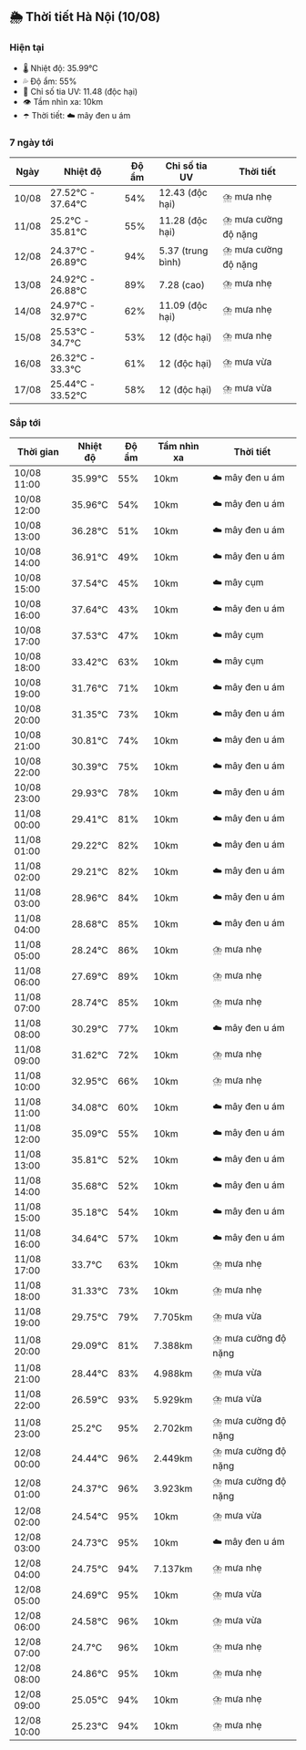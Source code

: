 ## 🌦️ Thời tiết Hà Nội (10/08)

### Hiện tại

- 🌡️ Nhiệt độ: 35.99℃
- 💦 Độ ẩm: 55%
- 🌟 Chỉ số tia UV: 11.48 (độc hại)
- 👁️ Tầm nhìn xa: 10km
- ☂️ Thời tiết: ☁️ mây đen u ám

### 7 ngày tới

| Ngày | Nhiệt độ | Độ ẩm | Chỉ số tia UV | Thời tiết |
| --- | --- | --- | --- | --- |
| 10/08 | 27.52℃ - 37.64℃ | 54% | 12.43 (độc hại) | ⛈️ mưa nhẹ |
| 11/08 | 25.2℃ - 35.81℃ | 55% | 11.28 (độc hại) | ⛈️ mưa cường độ nặng |
| 12/08 | 24.37℃ - 26.89℃ | 94% | 5.37 (trung bình) | ⛈️ mưa cường độ nặng |
| 13/08 | 24.92℃ - 26.88℃ | 89% | 7.28 (cao) | ⛈️ mưa nhẹ |
| 14/08 | 24.97℃ - 32.97℃ | 62% | 11.09 (độc hại) | ⛈️ mưa nhẹ |
| 15/08 | 25.53℃ - 34.7℃ | 53% | 12 (độc hại) | ⛈️ mưa nhẹ |
| 16/08 | 26.32℃ - 33.3℃ | 61% | 12 (độc hại) | ⛈️ mưa vừa |
| 17/08 | 25.44℃ - 33.52℃ | 58% | 12 (độc hại) | ⛈️ mưa vừa |

### Sắp tới

| Thời gian | Nhiệt độ | Độ ẩm | Tầm nhìn xa | Thời tiết |
| --- | --- | --- | --- | --- |
| 10/08 11:00 | 35.99℃ | 55% | 10km | ☁️ mây đen u ám |
| 10/08 12:00 | 35.96℃ | 54% | 10km | ☁️ mây đen u ám |
| 10/08 13:00 | 36.28℃ | 51% | 10km | ☁️ mây đen u ám |
| 10/08 14:00 | 36.91℃ | 49% | 10km | ☁️ mây đen u ám |
| 10/08 15:00 | 37.54℃ | 45% | 10km | ☁️ mây cụm |
| 10/08 16:00 | 37.64℃ | 43% | 10km | ☁️ mây đen u ám |
| 10/08 17:00 | 37.53℃ | 47% | 10km | ☁️ mây cụm |
| 10/08 18:00 | 33.42℃ | 63% | 10km | ☁️ mây cụm |
| 10/08 19:00 | 31.76℃ | 71% | 10km | ☁️ mây đen u ám |
| 10/08 20:00 | 31.35℃ | 73% | 10km | ☁️ mây đen u ám |
| 10/08 21:00 | 30.81℃ | 74% | 10km | ☁️ mây đen u ám |
| 10/08 22:00 | 30.39℃ | 75% | 10km | ☁️ mây đen u ám |
| 10/08 23:00 | 29.93℃ | 78% | 10km | ☁️ mây đen u ám |
| 11/08 00:00 | 29.41℃ | 81% | 10km | ☁️ mây đen u ám |
| 11/08 01:00 | 29.22℃ | 82% | 10km | ☁️ mây đen u ám |
| 11/08 02:00 | 29.21℃ | 82% | 10km | ☁️ mây đen u ám |
| 11/08 03:00 | 28.96℃ | 84% | 10km | ☁️ mây đen u ám |
| 11/08 04:00 | 28.68℃ | 85% | 10km | ☁️ mây đen u ám |
| 11/08 05:00 | 28.24℃ | 86% | 10km | ⛈️ mưa nhẹ |
| 11/08 06:00 | 27.69℃ | 89% | 10km | ⛈️ mưa nhẹ |
| 11/08 07:00 | 28.74℃ | 85% | 10km | ⛈️ mưa nhẹ |
| 11/08 08:00 | 30.29℃ | 77% | 10km | ☁️ mây đen u ám |
| 11/08 09:00 | 31.62℃ | 72% | 10km | ⛈️ mưa nhẹ |
| 11/08 10:00 | 32.95℃ | 66% | 10km | ⛈️ mưa nhẹ |
| 11/08 11:00 | 34.08℃ | 60% | 10km | ☁️ mây đen u ám |
| 11/08 12:00 | 35.09℃ | 55% | 10km | ☁️ mây đen u ám |
| 11/08 13:00 | 35.81℃ | 52% | 10km | ☁️ mây đen u ám |
| 11/08 14:00 | 35.68℃ | 52% | 10km | ☁️ mây đen u ám |
| 11/08 15:00 | 35.18℃ | 54% | 10km | ☁️ mây đen u ám |
| 11/08 16:00 | 34.64℃ | 57% | 10km | ☁️ mây đen u ám |
| 11/08 17:00 | 33.7℃ | 63% | 10km | ⛈️ mưa nhẹ |
| 11/08 18:00 | 31.33℃ | 73% | 10km | ⛈️ mưa nhẹ |
| 11/08 19:00 | 29.75℃ | 79% | 7.705km | ⛈️ mưa vừa |
| 11/08 20:00 | 29.09℃ | 81% | 7.388km | ⛈️ mưa cường độ nặng |
| 11/08 21:00 | 28.44℃ | 83% | 4.988km | ⛈️ mưa vừa |
| 11/08 22:00 | 26.59℃ | 93% | 5.929km | ⛈️ mưa vừa |
| 11/08 23:00 | 25.2℃ | 95% | 2.702km | ⛈️ mưa cường độ nặng |
| 12/08 00:00 | 24.44℃ | 96% | 2.449km | ⛈️ mưa cường độ nặng |
| 12/08 01:00 | 24.37℃ | 96% | 3.923km | ⛈️ mưa cường độ nặng |
| 12/08 02:00 | 24.54℃ | 95% | 10km | ⛈️ mưa vừa |
| 12/08 03:00 | 24.73℃ | 95% | 10km | ☁️ mây đen u ám |
| 12/08 04:00 | 24.75℃ | 94% | 7.137km | ⛈️ mưa nhẹ |
| 12/08 05:00 | 24.69℃ | 95% | 10km | ⛈️ mưa vừa |
| 12/08 06:00 | 24.58℃ | 96% | 10km | ⛈️ mưa vừa |
| 12/08 07:00 | 24.7℃ | 96% | 10km | ⛈️ mưa nhẹ |
| 12/08 08:00 | 24.86℃ | 95% | 10km | ⛈️ mưa nhẹ |
| 12/08 09:00 | 25.05℃ | 94% | 10km | ⛈️ mưa nhẹ |
| 12/08 10:00 | 25.23℃ | 94% | 10km | ⛈️ mưa nhẹ |
